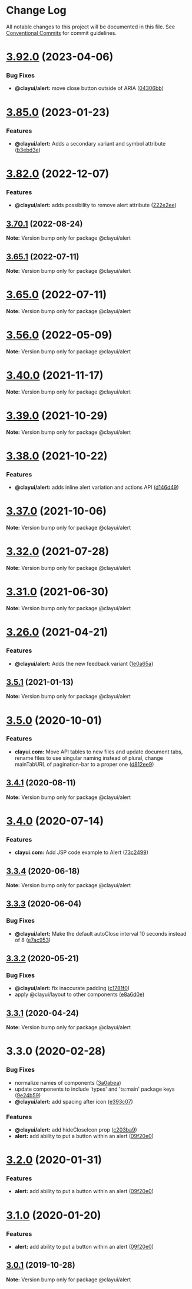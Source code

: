 # Change Log

All notable changes to this project will be documented in this file.
See [Conventional Commits](https://conventionalcommits.org) for commit guidelines.

# [3.92.0](https://github.com/liferay/clay/compare/v3.91.0...v3.92.0) (2023-04-06)

### Bug Fixes

-   **@clayui/alert:** move close button outside of ARIA ([04306bb](https://github.com/liferay/clay/commit/04306bb3fa21adb1c6f457b30ff45ef3777b139c))

# [3.85.0](https://github.com/liferay/clay/compare/v3.84.0...v3.85.0) (2023-01-23)

### Features

-   **@clayui/alert:** Adds a secondary variant and symbol attribute ([b3ebd3e](https://github.com/liferay/clay/commit/b3ebd3ef25a50058a92cd823ab3d467535dcc146))

# [3.82.0](https://github.com/liferay/clay/compare/v3.81.0...v3.82.0) (2022-12-07)

### Features

-   **@clayui/alert:** adds possibility to remove alert attribute ([222e2ee](https://github.com/liferay/clay/commit/222e2eefceefb94d2071fce304929a8d97fc44e4))

## [3.70.1](https://github.com/liferay/clay/compare/v3.70.0...v3.70.1) (2022-08-24)

**Note:** Version bump only for package @clayui/alert

## [3.65.1](https://github.com/liferay/clay/compare/v3.65.0...v3.65.1) (2022-07-11)

**Note:** Version bump only for package @clayui/alert

# [3.65.0](https://github.com/liferay/clay/compare/v3.64.0...v3.65.0) (2022-07-11)

**Note:** Version bump only for package @clayui/alert

# [3.56.0](https://github.com/liferay/clay/compare/v3.55.0...v3.56.0) (2022-05-09)

**Note:** Version bump only for package @clayui/alert

# [3.40.0](https://github.com/liferay/clay/compare/v3.39.0...v3.40.0) (2021-11-17)

**Note:** Version bump only for package @clayui/alert

# [3.39.0](https://github.com/liferay/clay/compare/v3.38.0...v3.39.0) (2021-10-29)

**Note:** Version bump only for package @clayui/alert

# [3.38.0](https://github.com/liferay/clay/compare/v3.37.0...v3.38.0) (2021-10-22)

### Features

-   **@clayui/alert:** adds inline alert variation and actions API ([d146d49](https://github.com/liferay/clay/commit/d146d49c27ee900f1c73b5eae26aa126125ebede))

# [3.37.0](https://github.com/liferay/clay/compare/v3.36.0...v3.37.0) (2021-10-06)

**Note:** Version bump only for package @clayui/alert

# [3.32.0](https://github.com/liferay/clay/compare/v3.31.0...v3.32.0) (2021-07-28)

**Note:** Version bump only for package @clayui/alert

# [3.31.0](https://github.com/liferay/clay/compare/v3.30.0...v3.31.0) (2021-06-30)

**Note:** Version bump only for package @clayui/alert

# [3.26.0](https://github.com/liferay/clay/compare/v3.25.4...v3.26.0) (2021-04-21)

### Features

-   **@clayui/alert:** Adds the new feedback variant ([1e0a65a](https://github.com/liferay/clay/commit/1e0a65a))

## [3.5.1](https://github.com/liferay/clay/compare/@clayui/alert@3.5.0...@clayui/alert@3.5.1) (2021-01-13)

**Note:** Version bump only for package @clayui/alert

# [3.5.0](https://github.com/liferay/clay/compare/@clayui/alert@3.4.1...@clayui/alert@3.5.0) (2020-10-01)

### Features

-   **clayui.com:** Move API tables to new files and update document tabs, rename files to use singular naming instead of plural, change mainTabURL of pagination-bar to a proper one ([d812ee9](https://github.com/liferay/clay/commit/d812ee9))

## [3.4.1](https://github.com/liferay/clay/compare/@clayui/alert@3.4.0...@clayui/alert@3.4.1) (2020-08-11)

**Note:** Version bump only for package @clayui/alert

# [3.4.0](https://github.com/liferay/clay/compare/@clayui/alert@3.3.4...@clayui/alert@3.4.0) (2020-07-14)

### Features

-   **clayui.com:** Add JSP code example to Alert ([73c2499](https://github.com/liferay/clay/commit/73c2499))

## [3.3.4](https://github.com/liferay/clay/compare/@clayui/alert@3.3.3...@clayui/alert@3.3.4) (2020-06-18)

**Note:** Version bump only for package @clayui/alert

## [3.3.3](https://github.com/liferay/clay/compare/@clayui/alert@3.3.2...@clayui/alert@3.3.3) (2020-06-04)

### Bug Fixes

-   **@clayui/alert:** Make the default autoClose interval 10 seconds instead of 8 ([e7ac953](https://github.com/liferay/clay/commit/e7ac953))

## [3.3.2](https://github.com/liferay/clay/compare/@clayui/alert@3.3.1...@clayui/alert@3.3.2) (2020-05-21)

### Bug Fixes

-   **@clayui/alert:** fix inaccurate padding ([c1781f0](https://github.com/liferay/clay/commit/c1781f0))
-   apply @clayui/layout to other components ([e8a6d0e](https://github.com/liferay/clay/commit/e8a6d0e))

## [3.3.1](https://github.com/liferay/clay/compare/@clayui/alert@3.3.0...@clayui/alert@3.3.1) (2020-04-24)

**Note:** Version bump only for package @clayui/alert

# 3.3.0 (2020-02-28)

### Bug Fixes

-   normalize names of components ([3a0abea](https://github.com/liferay/clay/commit/3a0abea))
-   update components to include 'types' and 'ts:main' package keys ([9e24b59](https://github.com/liferay/clay/commit/9e24b59))
-   **@clayui/alert:** add spacing after icon ([e393c07](https://github.com/liferay/clay/commit/e393c07))

### Features

-   **@clayui/alert:** add hideCloseIcon prop ([c203ba9](https://github.com/liferay/clay/commit/c203ba9))
-   **alert:** add ability to put a button within an alert ([09f20e0](https://github.com/liferay/clay/commit/09f20e0))

# [3.2.0](https://github.com/liferay/clay/tree/master/packages/clay-alert/compare/@clayui/alert@3.0.1...@clayui/alert@3.2.0) (2020-01-31)

### Features

-   **alert:** add ability to put a button within an alert ([09f20e0](https://github.com/liferay/clay/commit/09f20e0))

# [3.1.0](https://github.com/liferay/clay/tree/master/packages/clay-alert/compare/@clayui/alert@3.0.1...@clayui/alert@3.1.0) (2020-01-20)

### Features

-   **alert:** add ability to put a button within an alert ([09f20e0](https://github.com/liferay/clay/commit/09f20e0))

## [3.0.1](https://github.com/liferay/clay/tree/master/packages/clay-alert/compare/@clayui/alert@3.0.0...@clayui/alert@3.0.1) (2019-10-28)

**Note:** Version bump only for package @clayui/alert
